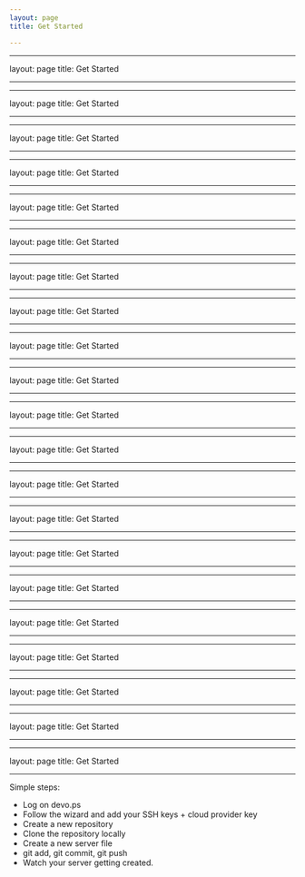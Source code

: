 ```yaml
---
layout: page
title: Get Started

---
```

---
layout: page
title: Get Started

---
---
layout: page
title: Get Started

---
---
layout: page
title: Get Started

---
---
layout: page
title: Get Started

---
---
layout: page
title: Get Started

---
---
layout: page
title: Get Started

---
---
layout: page
title: Get Started

---
---
layout: page
title: Get Started

---
---
layout: page
title: Get Started

---
---
layout: page
title: Get Started

---
---
layout: page
title: Get Started

---
---
layout: page
title: Get Started

---
---
layout: page
title: Get Started

---
---
layout: page
title: Get Started

---
---
layout: page
title: Get Started

---
---
layout: page
title: Get Started

---
---
layout: page
title: Get Started

---
---
layout: page
title: Get Started

---
---
layout: page
title: Get Started

---
---
layout: page
title: Get Started

---
---
layout: page
title: Get Started

---
Simple steps:

- Log on devo.ps
- Follow the wizard and add your SSH keys + cloud provider key
- Create a new repository
- Clone the repository locally
- Create a new server file
- git add, git commit, git push
- Watch your server getting created.